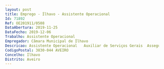 ```yaml
--- 
layout: post
title: Emprego - Ílhavo - Assistente Operacional
Id: 71892
Ref: OE201911/0508
DataAbertura: 2019-11-25
DataFecho: 2019-12-06
Trabalho: Assistente Operacional
Empregador: Câmara Municipal de Ílhavo
Descricao: Assistente Operacional   Auxiliar de Serviços Gerais  Assegurar a limpeza e conservação das instalações   Colaborar eventualmente nos trabalhos auxiliares de montagem, desmontagem e conservação de equipamentos   Auxiliar a execução de cargas e descargas   Realizar tarefas de arrumação e distribuição   Executar outras tarefas simples, não especificadas, de caráter manual e exigindo principalmente esforço físico e conhecimentos práticos.
CodigoPostal: 3830-044 AVEIRO
Concelho: Ílhavo
Distrito: Aveiro
--- 
```

